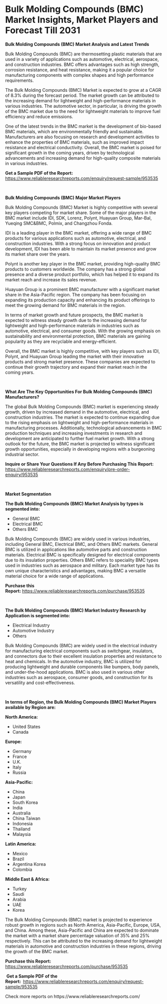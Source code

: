 <p><h1>Bulk Molding Compounds (BMC) Market Insights, Market Players and Forecast Till 2031</h1></p><p><strong>Bulk Molding Compounds (BMC) Market Analysis and Latest Trends</strong></p>
<p><p>Bulk Molding Compounds (BMC) are thermosetting plastic materials that are used in a variety of applications such as automotive, electrical, aerospace, and construction industries. BMC offers advantages such as high strength, corrosion resistance, and heat resistance, making it a popular choice for manufacturing components with complex shapes and high performance requirements.</p><p>The Bulk Molding Compounds (BMC) Market is expected to grow at a CAGR of 8.3% during the forecast period. The market growth can be attributed to the increasing demand for lightweight and high-performance materials in various industries. The automotive sector, in particular, is driving the growth of the BMC market due to the need for lightweight materials to improve fuel efficiency and reduce emissions.</p><p>One of the latest trends in the BMC market is the development of bio-based BMC materials, which are environmentally friendly and sustainable. Manufacturers are also focusing on research and development activities to enhance the properties of BMC materials, such as improved impact resistance and electrical conductivity. Overall, the BMC market is poised for significant growth in the coming years, driven by technological advancements and increasing demand for high-quality composite materials in various industries.</p></p>
<p><strong>Get a Sample PDF of the Report:&nbsp;</strong> <a href="https://www.reliableresearchreports.com/enquiry/request-sample/953535">https://www.reliableresearchreports.com/enquiry/request-sample/953535</a></p>
<p>&nbsp;</p>
<p><strong>Bulk Molding Compounds (BMC) Major Market Players</strong></p>
<p><p>Bulk Molding Compounds (BMC) Market is highly competitive with several key players competing for market share. Some of the major players in the BMC market include IDI, SDK, Lorenz, Polynt, Huayuan Group, Mar-Bal, Yueqing SMC&BMC, Polmix, and Changzhou Fonda.</p><p>IDI is a leading player in the BMC market, offering a wide range of BMC products for various applications such as automotive, electrical, and construction industries. With a strong focus on innovation and product development, IDI has been able to maintain its market presence and grow its market share over the years.</p><p>Polynt is another key player in the BMC market, providing high-quality BMC products to customers worldwide. The company has a strong global presence and a diverse product portfolio, which has helped it to expand its market reach and increase its sales revenue.</p><p>Huayuan Group is a prominent BMC manufacturer with a significant market share in the Asia-Pacific region. The company has been focusing on expanding its production capacity and enhancing its product offerings to meet the growing demand for BMC materials in the region.</p><p>In terms of market growth and future prospects, the BMC market is expected to witness steady growth due to the increasing demand for lightweight and high-performance materials in industries such as automotive, electrical, and consumer goods. With the growing emphasis on sustainability and environmental protection, BMC materials are gaining popularity as they are recyclable and energy-efficient.</p><p>Overall, the BMC market is highly competitive, with key players such as IDI, Polynt, and Huayuan Group leading the market with their innovative products and strong market presence. These companies are expected to continue their growth trajectory and expand their market reach in the coming years.</p></p>
<p>&nbsp;</p>
<p><strong>What Are The Key Opportunities For Bulk Molding Compounds (BMC) Manufacturers?</strong></p>
<p><p>The global Bulk Molding Compounds (BMC) market is experiencing steady growth, driven by increased demand in the automotive, electrical, and construction industries. The market is expected to continue expanding due to the rising emphasis on lightweight and high-performance materials in manufacturing processes. Additionally, technological advancements in BMC production techniques and increasing investments in research and development are anticipated to further fuel market growth. With a strong outlook for the future, the BMC market is projected to witness significant growth opportunities, especially in developing regions with a burgeoning industrial sector.</p></p>
<p><strong>Inquire or Share Your Questions If Any Before Purchasing This Report:</strong> <a href="https://www.reliableresearchreports.com/enquiry/pre-order-enquiry/953535">https://www.reliableresearchreports.com/enquiry/pre-order-enquiry/953535</a></p>
<p>&nbsp;</p>
<p><strong>Market Segmentation</strong></p>
<p><strong>The Bulk Molding Compounds (BMC) Market Analysis by types is segmented into:</strong></p>
<p><ul><li>General BMC</li><li>Electrical BMC</li><li>Others BMC</li></ul></p>
<p><p>Bulk Molding Compounds (BMC) are widely used in various industries, including General BMC, Electrical BMC, and Others BMC markets. General BMC is utilized in applications like automotive parts and construction materials. Electrical BMC is specifically designed for electrical components due to its insulation properties. Others BMC refers to speciality BMC types used in industries such as aerospace and military. Each market type has its own unique characteristics and advantages, making BMC a versatile material choice for a wide range of applications.</p></p>
<p><strong>Purchase this Report:&nbsp;</strong><a href="https://www.reliableresearchreports.com/purchase/953535">https://www.reliableresearchreports.com/purchase/953535</a></p>
<p>&nbsp;</p>
<p><strong>The Bulk Molding Compounds (BMC) Market Industry Research by Application is segmented into:</strong></p>
<p><ul><li>Electrical Industry</li><li>Automotive Industry</li><li>Others</li></ul></p>
<p><p>Bulk Molding Compounds (BMC) are widely used in the electrical industry for manufacturing electrical components such as switchgear, insulators, and connectors due to their excellent insulation properties and resistance to heat and chemicals. In the automotive industry, BMC is utilized for producing lightweight and durable components like bumpers, body panels, and under-the-hood applications. BMC is also used in various other industries such as aerospace, consumer goods, and construction for its versatility and cost-effectiveness.</p></p>
<p>&nbsp;</p>
<p><strong>In terms of Region, the Bulk Molding Compounds (BMC) Market Players available by Region are:</strong></p>
<p>
    <p> <strong> North America: </strong>
        <ul>
            <li>United States</li>
            <li>Canada</li>
        </ul>
        </p> 
    <p> <strong> Europe: </strong>
        <ul>
            <li>Germany</li>
            <li>France</li>
            <li>U.K.</li>
            <li>Italy</li>
            <li>Russia</li>
        </ul>
        </p> 
    <p> <strong> Asia-Pacific: </strong>
        <ul>
            <li>China</li>
            <li>Japan</li>
            <li>South Korea</li>
            <li>India</li>
            <li>Australia</li>
            <li>China Taiwan</li>
            <li>Indonesia</li>
            <li>Thailand</li>
            <li>Malaysia</li>
        </ul>
        </p> 
    <p> <strong> Latin America: </strong>
        <ul>
            <li>Mexico</li>
            <li>Brazil</li>
            <li>Argentina Korea</li>
            <li>Colombia</li>
        </ul>
        </p> 
    <p> <strong> Middle East & Africa: </strong>
        <ul>
            <li>Turkey</li>
            <li>Saudi</li>
            <li>Arabia</li>
            <li>UAE</li>
            <li>Korea</li>
        </ul>
    </p>
    </p>
<p><p>The Bulk Molding Compounds (BMC) market is projected to experience robust growth in regions such as North America, Asia-Pacific, Europe, USA, and China. Among these, Asia-Pacific and China are expected to dominate the market with a market share percentage valuation of 35% and 25% respectively. This can be attributed to the increasing demand for lightweight materials in automotive and construction industries in these regions, driving the growth of the BMC market.</p></p>
<p><strong>Purchase this Report: </strong><a href="https://www.reliableresearchreports.com/purchase/953535">https://www.reliableresearchreports.com/purchase/953535</a></p>
<p>&nbsp;<strong>Get a Sample PDF of the Report:&nbsp;&nbsp;</strong><a href="https://www.reliableresearchreports.com/enquiry/request-sample/953535">https://www.reliableresearchreports.com/enquiry/request-sample/953535</a></p>
<p><strong></strong></p>
<p>Check more reports on https://www.reliableresearchreports.com/</p>